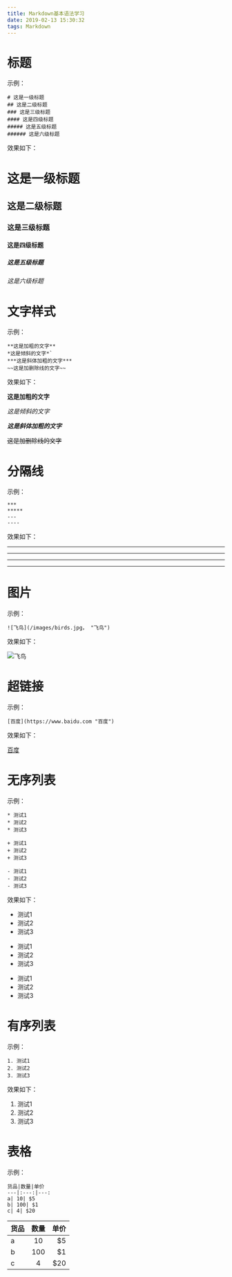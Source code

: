 ```yaml
---
title: Markdown基本语法学习
date: 2019-02-13 15:30:32
tags: Markdown
---
```



# 标题

示例：

```
# 这是一级标题
## 这是二级标题
### 这是三级标题
#### 这是四级标题
##### 这是五级标题
###### 这是六级标题

```
<!-- more -->
效果如下：

# 这是一级标题
## 这是二级标题
### 这是三级标题
#### 这是四级标题
##### 这是五级标题
###### 这是六级标题

# 文字样式

示例：
```
**这是加粗的文字**
*这是倾斜的文字*`
***这是斜体加粗的文字***
~~这是加删除线的文字~~
```
效果如下：

**这是加粗的文字**

*这是倾斜的文字*

***这是斜体加粗的文字***

~~这是加删除线的文字~~


# 分隔线

示例：
```
***
*****
---
----
```

效果如下：

---
----
***
*****

# 图片

示例：

```
![飞鸟](/images/birds.jpg， "飞鸟")
```
效果如下：

![飞鸟](/images/birds.jpg "飞鸟")

# 超链接

示例：

```
[百度](https://www.baidu.com "百度")
```
效果如下：

[百度](https://www.baidu.com "百度")

# 无序列表

示例：
```
* 测试1
* 测试2
* 测试3

+ 测试1
+ 测试2
+ 测试3

- 测试1
- 测试2
- 测试3
```
效果如下：

* 测试1
* 测试2
* 测试3

+ 测试1
+ 测试2
+ 测试3

- 测试1
- 测试2
- 测试3

# 有序列表
示例：

```
1. 测试1
2. 测试2
3. 测试3
```
效果如下：

1. 测试1
2. 测试2
3. 测试3

# 表格

示例：

```
货品|数量|单价
---|:---:|---:
a| 10| $5
b| 100| $1
c| 4| $20
```

货品|数量|单价
---|:---:|---:
a| 10| $5
b| 100| $1
c| 4| $20

